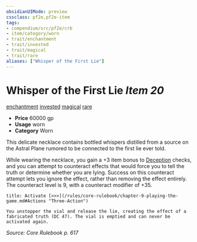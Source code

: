 ```yaml
---
obsidianUIMode: preview
cssclass: pf2e,pf2e-item
tags:
- compendium/src/pf2e/crb
- item/category/worn
- trait/enchantment
- trait/invested
- trait/magical
- trait/rare
aliases: ["Whisper of the First Lie"]
---
```

# Whisper of the First Lie *Item 20*  
[enchantment](/rules/traits/enchantment.md)  [invested](/rules/traits/invested.md)  [magical](/rules/traits/magical.md)  [rare](/rules/traits/rare.md)  

- **Price** 60000 gp
- **Usage** worn
- **Category** Worn

This delicate necklace contains bottled whispers distilled from a source on the Astral Plane rumored to be connected to the first lie ever told.

While wearing the necklace, you gain a +3 item bonus to [Deception](/compendium/skills.md#Deception) checks, and you can attempt to counteract effects that would force you to tell the truth or determine whether you are lying. Success on this counteract attempt lets you ignore the effect, rather than removing the effect entirely. The counteract level is 9, with a counteract modifier of +35.

```ad-embed-ability
title: Activate [>>>](/rules/core-rulebook/chapter-9-playing-the-game.md#Actions "Three-Action")

You unstopper the vial and release the lie, creating the effect of a fabricated truth (DC 47). The vial is emptied and can never be activated again.
```

*Source: Core Rulebook p. 617*